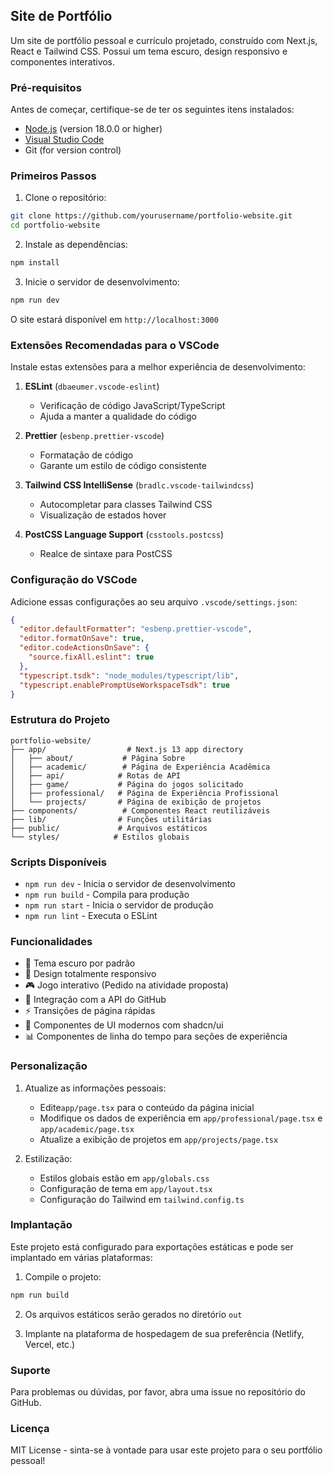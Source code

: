 ## Site de Portfólio

Um site de portfólio pessoal e currículo projetado, construído com Next.js, React e Tailwind CSS. Possui um tema escuro, design responsivo e componentes interativos.

### Pré-requisitos

Antes de começar, certifique-se de ter os seguintes itens instalados:
- [Node.js](https://nodejs.org/) (version 18.0.0 or higher)
- [Visual Studio Code](https://code.visualstudio.com/)
- Git (for version control)

### Primeiros Passos

1. Clone o repositório:
```bash
git clone https://github.com/yourusername/portfolio-website.git
cd portfolio-website
```

2. Instale as dependências:
```bash
npm install
```

3. Inicie o servidor de desenvolvimento:
```bash
npm run dev
```

O site estará disponível em `http://localhost:3000`

### Extensões Recomendadas para o VSCode

Instale estas extensões para a melhor experiência de desenvolvimento:

1. **ESLint** (`dbaeumer.vscode-eslint`)
   - Verificação de código JavaScript/TypeScript
   - Ajuda a manter a qualidade do código

2. **Prettier** (`esbenp.prettier-vscode`)
   - Formatação de código
   - Garante um estilo de código consistente

3. **Tailwind CSS IntelliSense** (`bradlc.vscode-tailwindcss`)
   - Autocompletar para classes Tailwind CSS
   - Visualização de estados hover

4. **PostCSS Language Support** (`csstools.postcss`)
   - Realce de sintaxe para PostCSS

### Configuração do VSCode

Adicione essas configurações ao seu arquivo `.vscode/settings.json`:

```json
{
  "editor.defaultFormatter": "esbenp.prettier-vscode",
  "editor.formatOnSave": true,
  "editor.codeActionsOnSave": {
    "source.fixAll.eslint": true
  },
  "typescript.tsdk": "node_modules/typescript/lib",
  "typescript.enablePromptUseWorkspaceTsdk": true
}
```

### Estrutura do Projeto

```
portfolio-website/
├── app/                  # Next.js 13 app directory
│   ├── about/           # Página Sobre
│   ├── academic/        # Página de Experiência Acadêmica
│   ├── api/            # Rotas de API
│   ├── game/           # Página do jogos solicitado
│   ├── professional/   # Página de Experiência Profissional
│   └── projects/       # Página de exibição de projetos
├── components/          # Componentes React reutilizáveis
├── lib/                # Funções utilitárias
├── public/             # Arquivos estáticos
└── styles/            # Estilos globais
```

### Scripts Disponíveis

- `npm run dev` - Inicia o servidor de desenvolvimento
- `npm run build` - Compila para produção
- `npm run start` - Inicia o servidor de produção
- `npm run lint` - Executa o ESLint

### Funcionalidades

- 🌙 Tema escuro por padrão
- 📱 Design totalmente responsivo
- 🎮 Jogo interativo (Pedido na atividade proposta)
- 🔄 Integração com a API do GitHub
- ⚡ Transições de página rápidas
- 🎨 Componentes de UI modernos com shadcn/ui
- 📊 Componentes de linha do tempo para seções de experiência

### Personalização

1. Atualize as informações pessoais:
   - Edite`app/page.tsx` para o conteúdo da página inicial
   - Modifique os dados de experiência em `app/professional/page.tsx` e `app/academic/page.tsx`
   - Atualize a exibição de projetos em `app/projects/page.tsx`

2. Estilização:
   - Estilos globais estão em `app/globals.css`
   - Configuração de tema em `app/layout.tsx`
   - Configuração do Tailwind em `tailwind.config.ts`

### Implantação

Este projeto está configurado para exportações estáticas e pode ser implantado em várias plataformas:

1. Compile o projeto:
```bash
npm run build
```

2. Os arquivos estáticos serão gerados no diretório `out` 

3. Implante na plataforma de hospedagem de sua preferência (Netlify, Vercel, etc.)

### Suporte

Para problemas ou dúvidas, por favor, abra uma issue no repositório do GitHub.

### Licença

MIT License - sinta-se à vontade para usar este projeto para o seu portfólio pessoal!

